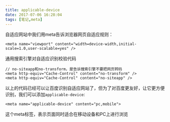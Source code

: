 ```yaml
---
title: applicable-device
date: 2017-07-06 16:28:04
tags: [笔记,meta]
---
```


自适应网站中我们用meta告诉浏览器网页自适应规则：   

```
<meta name="viewport" content="width=device-width,initial-scale=1.0,user-scalable=yes" />
```
<!--more-->
通用搜索引擎对自适应识别校验代码  
 
```
// no-siteapp和no-transform，是告诉搜索引擎不要把网页转码
<meta http-equiv="Cache-Control" content="no-transform" /> 
<meta http-equiv="Cache-Control" content="no-siteapp" />
```
   
以上的代码已经可以让百度识别自适应网站了，但为了对百度更友好，让它更方便识别，我们可以添加`applicable-device`:   

```
<meta name="applicable-device" content="pc,mobile">
```

这个meta标签，表示页面同时适合在移动设备和PC上进行浏览
